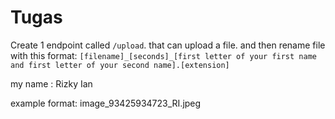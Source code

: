 # Tugas 


Create 1 endpoint called ```/upload```. that can upload a file. and then rename file with this format: ```[filename]_[seconds]_[first letter of your first name and first letter of your second name].[extension]```

my name : Rizky Ian

example format: image_93425934723_RI.jpeg
